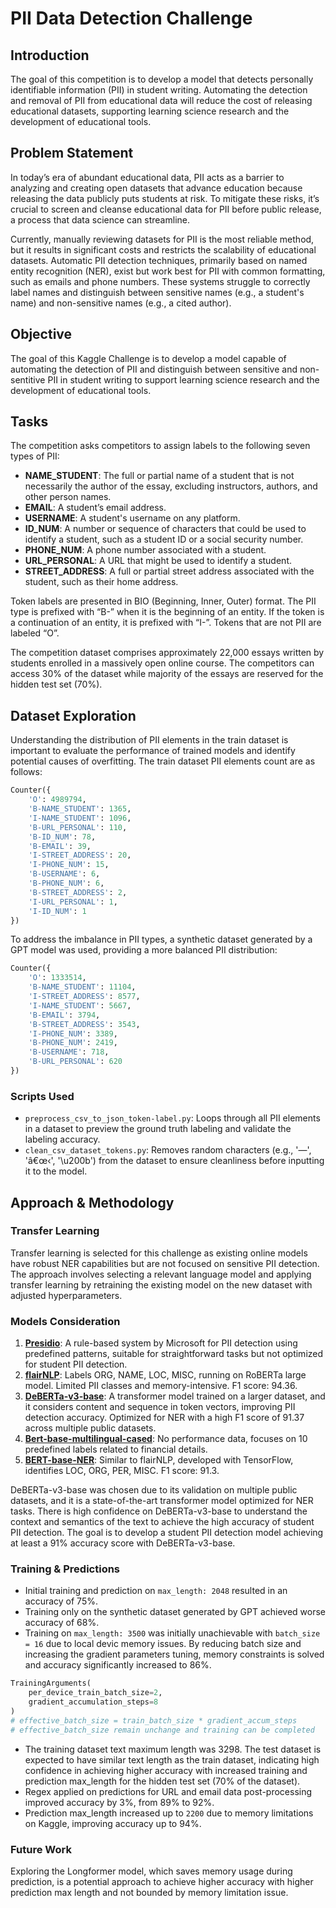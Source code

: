 # PII Data Detection Challenge

## Introduction

The goal of this competition is to develop a model that detects personally identifiable information (PII) in student writing. Automating the detection and removal of PII from educational data will reduce the cost of releasing educational datasets, supporting learning science research and the development of educational tools.

## Problem Statement

In today’s era of abundant educational data, PII acts as a barrier to analyzing and creating open datasets that advance education because releasing the data publicly puts students at risk. To mitigate these risks, it’s crucial to screen and cleanse educational data for PII before public release, a process that data science can streamline.

Currently, manually reviewing datasets for PII is the most reliable method, but it results in significant costs and restricts the scalability of educational datasets. Automatic PII detection techniques, primarily based on named entity recognition (NER), exist but work best for PII with common formatting, such as emails and phone numbers. These systems struggle to correctly label names and distinguish between sensitive names (e.g., a student's name) and non-sensitive names (e.g., a cited author).

## Objective

The goal of this Kaggle Challenge is to develop a model capable of automating the detection of PII and distinguish between sensitive and non-sentitive PII in student writing to support learning science research and the development of educational tools.

## Tasks

The competition asks competitors to assign labels to the following seven types of PII:

- **NAME_STUDENT**: The full or partial name of a student that is not necessarily the author of the essay, excluding instructors, authors, and other person names.
- **EMAIL**: A student’s email address.
- **USERNAME**: A student's username on any platform.
- **ID_NUM**: A number or sequence of characters that could be used to identify a student, such as a student ID or a social security number.
- **PHONE_NUM**: A phone number associated with a student.
- **URL_PERSONAL**: A URL that might be used to identify a student.
- **STREET_ADDRESS**: A full or partial street address associated with the student, such as their home address.

Token labels are presented in BIO (Beginning, Inner, Outer) format. The PII type is prefixed with “B-” when it is the beginning of an entity. If the token is a continuation of an entity, it is prefixed with “I-”. Tokens that are not PII are labeled “O”.

The competition dataset comprises approximately 22,000 essays written by students enrolled in a massively open online course. The competitors can access 30% of the dataset while majority of the essays are reserved for the hidden test set (70%).

## Dataset Exploration

Understanding the distribution of PII elements in the train dataset is important to evaluate the performance of trained models and identify potential causes of overfitting. The train dataset PII elements count are as follows:

```python
Counter({
    'O': 4989794,
    'B-NAME_STUDENT': 1365,
    'I-NAME_STUDENT': 1096,
    'B-URL_PERSONAL': 110,
    'B-ID_NUM': 78,
    'B-EMAIL': 39,
    'I-STREET_ADDRESS': 20,
    'I-PHONE_NUM': 15,
    'B-USERNAME': 6,
    'B-PHONE_NUM': 6,
    'B-STREET_ADDRESS': 2,
    'I-URL_PERSONAL': 1,
    'I-ID_NUM': 1
})
```

To address the imbalance in PII types, a synthetic dataset generated by a GPT model was used, providing a more balanced PII distribution:

```python
Counter({
    'O': 1333514, 
    'B-NAME_STUDENT': 11104, 
    'I-STREET_ADDRESS': 8577, 
    'I-NAME_STUDENT': 5667, 
    'B-EMAIL': 3794, 
    'B-STREET_ADDRESS': 3543, 
    'I-PHONE_NUM': 3389, 
    'B-PHONE_NUM': 2419, 
    'B-USERNAME': 718, 
    'B-URL_PERSONAL': 620
})
```

### Scripts Used

- `preprocess_csv_to_json_token-label.py`: Loops through all PII elements in a dataset to preview the ground truth labeling and validate the labeling accuracy.
- `clean_csv_dataset_tokens.py`: Removes random characters (e.g., '​—​', 'â€œ‹', '\u200b') from the dataset to ensure cleanliness before inputting it to the model.

## Approach & Methodology

### Transfer Learning

Transfer learning is selected for this challenge as existing online models have robust NER capabilities but are not focused on sensitive PII detection. The approach involves selecting a relevant language model and applying transfer learning by retraining the existing model on the new dataset with adjusted hyperparameters.

### Models Consideration

1. **[Presidio](https://github.com/microsoft/presidio-research)**: A rule-based system by Microsoft for PII detection using predefined patterns, suitable for straightforward tasks but not optimized for student PII detection.
2. **[flairNLP](https://huggingface.co/flair/ner-english-large)**: Labels ORG, NAME, LOC, MISC, running on RoBERTa large model. Limited PII classes and memory-intensive. F1 score: 94.36.
3. **[DeBERTa-v3-base](https://huggingface.co/microsoft/deberta-v3-base?text=Paris+is+the+%5BMASK%5D+of+France)**: A transformer model trained on a larger dataset, and it considers content and sequence in token vectors, improving PII detection accuracy. Optimized for NER with a high F1 score of 91.37 across multiple public datasets.
4. **[Bert-base-multilingual-cased](https://huggingface.co/mdarhri00/named-entity-recognition)**: No performance data, focuses on 10 predefined labels related to financial details.
5. **[BERT-base-NER](https://huggingface.co/dslim/bert-base-NER)**: Similar to flairNLP, developed with TensorFlow, identifies LOC, ORG, PER, MISC. F1 score: 91.3.

DeBERTa-v3-base was chosen due to its validation on multiple public datasets, and it is a state-of-the-art transformer model optimized for NER tasks. There is high confidence on DeBERTa-v3-base to understand the context and semantics of the text to achieve the high accuracy of student PII detection. The goal is to develop a student PII detection model achieving at least a 91% accuracy score with DeBERTa-v3-base.

### Training & Predictions

- Initial training and prediction on `max_length: 2048` resulted in an accuracy of 75%.
- Training only on the synthetic dataset generated by GPT achieved worse accuracy of 68%.
- Training on `max_length: 3500` was initially unachievable with `batch_size = 16` due to local devic memory issues. By reducing batch size and increasing the gradient parameters tuning, memory constraints is solved and accuracy significantly increased to 86%.

```python
TrainingArguments(
    per_device_train_batch_size=2,
    gradient_accumulation_steps=8
)
# effective_batch_size = train_batch_size * gradient_accum_steps
# effective_batch_size remain unchange and training can be completed
```

- The training dataset text maximum length was 3298. The test dataset is expected to have similar text length as the train dataset, indicating high confidence in achieving higher accuracy with increased training and prediction max_length for the hidden test set (70% of the dataset).
- Regex applied on predictions for URL and email data post-processing improved accuracy by 3%, from 89% to 92%.
- Prediction max_length increased up to `2200` due to memory limitations on Kaggle, improving accuracy up to 94%.

### Future Work

Exploring the Longformer model, which saves memory usage during prediction, is a potential approach to achieve higher accuracy with higher prediction max length and not bounded by memory limitation issue.
